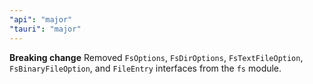```yaml
---
"api": "major"
"tauri": "major"
---
```


**Breaking change** Removed `FsOptions`, `FsDirOptions`, `FsTextFileOption`, `FsBinaryFileOption`, and `FileEntry` interfaces from the `fs` module.
